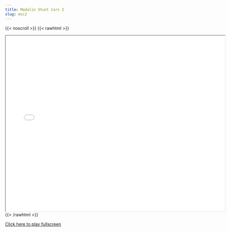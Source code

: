 ```yaml
---
title: Madalin Stunt Cars 2
slug: msc2
---
```


{{< noscroll >}}
{{< rawhtml >}}
<iframe width="720" height="576" name="iframe" src="/cjs-garchive/msc2/index.html"></iframe>
{{< /rawhtml >}}

[Click here to play fullscreen](/cjs-garchive/msc2)